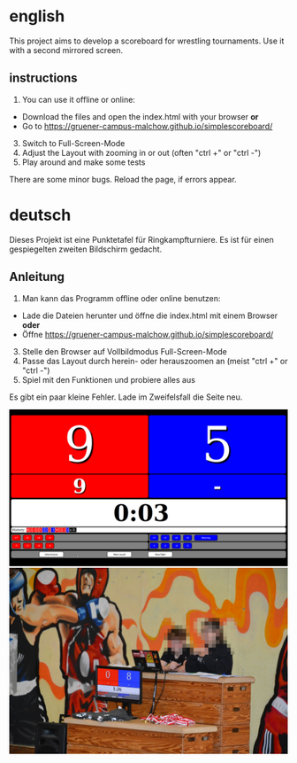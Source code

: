 # english

This project aims to develop a scoreboard for wrestling tournaments. Use it with a second mirrored screen.

## instructions 

1. You can use it offline or online:
  - Download the files and open the index.html with your browser **or**
  - Go to https://gruener-campus-malchow.github.io/simplescoreboard/
3. Switch to Full-Screen-Mode
4. Adjust the Layout with zooming in or out (often "ctrl +" or "ctrl -")
5. Play around and make some tests

There are some minor bugs. Reload the page, if errors appear.

# deutsch

Dieses Projekt ist eine Punktetafel für Ringkampfturniere. Es ist für einen gespiegelten zweiten Bildschirm gedacht.

## Anleitung 

1. Man kann das Programm offline oder online benutzen:
 - Lade die Dateien herunter und öffne die index.html mit einem Browser **oder**
 - Öffne https://gruener-campus-malchow.github.io/simplescoreboard/
3. Stelle den Browser auf Vollbildmodus Full-Screen-Mode
4. Passe das Layout durch herein- oder herauszoomen an (meist "ctrl +" or "ctrl -")
5. Spiel mit den Funktionen und probiere alles aus

Es gibt ein paar kleine Fehler. Lade im Zweifelsfall die Seite neu.

![](scoreboard.png)
![](Foto.JPG)
